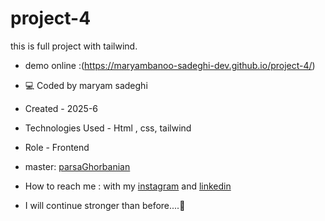 # project-4
this is full project with tailwind.
 - demo online :(https://maryambanoo-sadeghi-dev.github.io/project-4/)


- 💻 Coded by maryam sadeghi

- Created - 2025-6

- Technologies Used - Html , css, tailwind

- Role - Frontend

- master: [parsaGhorbanian](https://github.com/parsaGhorbanian)

- How to reach me : with my [instagram](https://www.instagram.com/maryambanoo.sadeghi.dev) and [linkedin](https://www.linkedin.com/in/maryam-sadeghi-dev-5013ab361)

- I will continue stronger than before....💪

